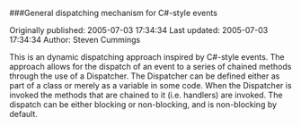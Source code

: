 ###General dispatching mechanism for C#-style events

Originally published: 2005-07-03 17:34:34
Last updated: 2005-07-03 17:34:34
Author: Steven Cummings

This is an dynamic dispatching approach inspired by C#-style events. The approach allows for the dispatch of an event to a series of chained methods through the use of a Dispatcher. The Dispatcher can be defined either as part of a class or merely as a variable in some code. When the Dispatcher is invoked the methods that are chained to it (i.e. handlers) are invoked. The dispatch can be either blocking or non-blocking, and is non-blocking by default.